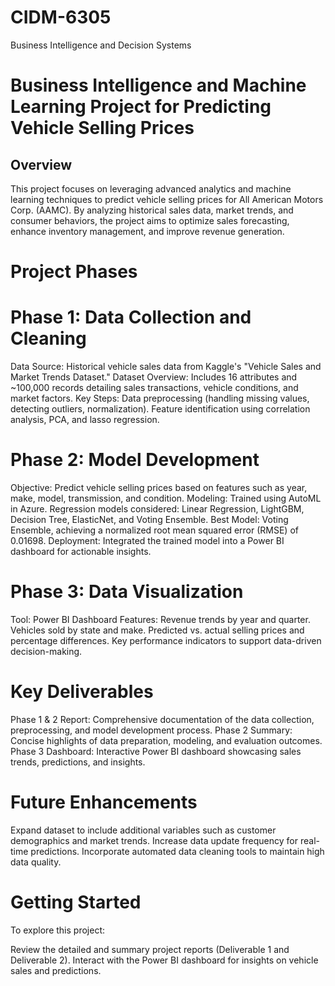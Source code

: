 # CIDM-6305
Business Intelligence and Decision Systems


# Business Intelligence and Machine Learning Project for Predicting Vehicle Selling Prices
## Overview
This project focuses on leveraging advanced analytics and machine learning techniques to predict vehicle selling prices for All American Motors Corp. (AAMC). By analyzing historical sales data, market trends, and consumer behaviors, the project aims to optimize sales forecasting, enhance inventory management, and improve revenue generation.

# Project Phases
# Phase 1: Data Collection and Cleaning
Data Source: Historical vehicle sales data from Kaggle's "Vehicle Sales and Market Trends Dataset."
Dataset Overview: Includes 16 attributes and ~100,000 records detailing sales transactions, vehicle conditions, and market factors.
Key Steps:
Data preprocessing (handling missing values, detecting outliers, normalization).
Feature identification using correlation analysis, PCA, and lasso regression.

# Phase 2: Model Development
Objective: Predict vehicle selling prices based on features such as year, make, model, transmission, and condition.
Modeling:
Trained using AutoML in Azure.
Regression models considered: Linear Regression, LightGBM, Decision Tree, ElasticNet, and Voting Ensemble.
Best Model: Voting Ensemble, achieving a normalized root mean squared error (RMSE) of 0.01698.
Deployment: Integrated the trained model into a Power BI dashboard for actionable insights.

# Phase 3: Data Visualization
Tool: Power BI
Dashboard Features:
Revenue trends by year and quarter.
Vehicles sold by state and make.
Predicted vs. actual selling prices and percentage differences.
Key performance indicators to support data-driven decision-making.

# Key Deliverables
Phase 1 & 2 Report:
Comprehensive documentation of the data collection, preprocessing, and model development process.
Phase 2 Summary:
Concise highlights of data preparation, modeling, and evaluation outcomes.
Phase 3 Dashboard:
Interactive Power BI dashboard showcasing sales trends, predictions, and insights.

# Future Enhancements
Expand dataset to include additional variables such as customer demographics and market trends.
Increase data update frequency for real-time predictions.
Incorporate automated data cleaning tools to maintain high data quality.

# Getting Started
To explore this project:

Review the detailed and summary project reports (Deliverable 1 and Deliverable 2).
Interact with the Power BI dashboard for insights on vehicle sales and predictions.
